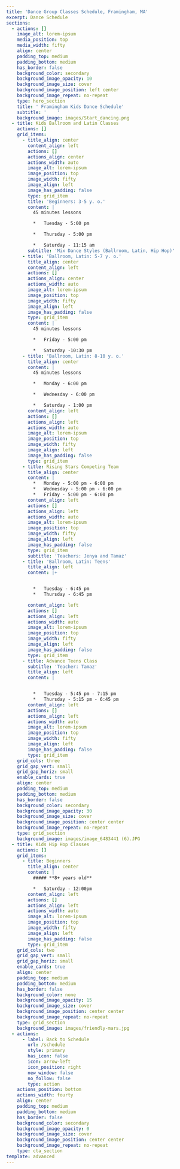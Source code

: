 ```yaml
---
title: 'Dance Group Classes Schedule, Framingham, MA'
excerpt: Dance Schedule
sections:
  - actions: []
    image_alt: lorem-ipsum
    media_position: top
    media_width: fifty
    align: center
    padding_top: medium
    padding_bottom: medium
    has_border: false
    background_color: secondary
    background_image_opacity: 10
    background_image_size: cover
    background_image_position: left center
    background_image_repeat: no-repeat
    type: hero_section
    title: ' Framingham Kids Dance Schedule'
    subtitle: '    '
    background_image: images/Start_dancing.png
  - title: Kids Ballroom and Latin Classes
    actions: []
    grid_items:
      - title_align: center
        content_align: left
        actions: []
        actions_align: center
        actions_width: auto
        image_alt: lorem-ipsum
        image_position: top
        image_width: fifty
        image_align: left
        image_has_padding: false
        type: grid_item
        title: 'Beginners: 3-5 y. o.'
        content: |
          45 minutes lessons

          *   Tuesday - 5:00 pm

          *   Thursday - 5:00 pm

          *   Saturday - 11:15 am
        subtitle: 'Mix Dance Styles (Ballroom, Latin, Hip Hop)'
      - title: 'Ballroom, Latin: 5-7 y. o.'
        title_align: center
        content_align: left
        actions: []
        actions_align: center
        actions_width: auto
        image_alt: lorem-ipsum
        image_position: top
        image_width: fifty
        image_align: left
        image_has_padding: false
        type: grid_item
        content: |
          45 minutes lessons

          *   Friday - 5:00 pm

          *   Saturday -10:30 pm
      - title: 'Ballroom, Latin: 8-10 y. o.'
        title_align: center
        content: |
          45 minutes lessons

          *   Monday - 6:00 pm

          *   Wednesday - 6:00 pm

          *   Saturday - 1:00 pm
        content_align: left
        actions: []
        actions_align: left
        actions_width: auto
        image_alt: lorem-ipsum
        image_position: top
        image_width: fifty
        image_align: left
        image_has_padding: false
        type: grid_item
      - title: Rising Stars Competing Team
        title_align: center
        content: |
          *   Monday - 5:00 pm - 6:00 pm
          *   Wednesday - 5:00 pm - 6:00 pm
          *   Friday - 5:00 pm - 6:00 pm
        content_align: left
        actions: []
        actions_align: left
        actions_width: auto
        image_alt: lorem-ipsum
        image_position: top
        image_width: fifty
        image_align: left
        image_has_padding: false
        type: grid_item
        subtitle: 'Teachers: Jenya and Tamaz'
      - title: 'Ballroom, Latin: Teens'
        title_align: left
        content: |+


          *   Tuesday - 6:45 pm
          *   Thursday - 6:45 pm

        content_align: left
        actions: []
        actions_align: left
        actions_width: auto
        image_alt: lorem-ipsum
        image_position: top
        image_width: fifty
        image_align: left
        image_has_padding: false
        type: grid_item
      - title: Advance Teens Class
        subtitle: 'Teacher: Tamaz'
        title_align: left
        content: |


          *   Tuesday - 5:45 pm - 7:15 pm
          *   Thursday - 5:15 pm - 6:45 pm
        content_align: left
        actions: []
        actions_align: left
        actions_width: auto
        image_alt: lorem-ipsum
        image_position: top
        image_width: fifty
        image_align: left
        image_has_padding: false
        type: grid_item
    grid_cols: three
    grid_gap_vert: small
    grid_gap_horiz: small
    enable_cards: true
    align: center
    padding_top: medium
    padding_bottom: medium
    has_border: false
    background_color: secondary
    background_image_opacity: 30
    background_image_size: cover
    background_image_position: center center
    background_image_repeat: no-repeat
    type: grid_section
    background_image: images/image_6483441 (6).JPG
  - title: Kids Hip Hop Classes
    actions: []
    grid_items:
      - title: Beginners
        title_align: center
        content: |
          ##### **8+ years old**

          *   Saturday - 12:00pm
        content_align: left
        actions: []
        actions_align: left
        actions_width: auto
        image_alt: lorem-ipsum
        image_position: top
        image_width: fifty
        image_align: left
        image_has_padding: false
        type: grid_item
    grid_cols: two
    grid_gap_vert: small
    grid_gap_horiz: small
    enable_cards: true
    align: center
    padding_top: medium
    padding_bottom: medium
    has_border: false
    background_color: none
    background_image_opacity: 15
    background_image_size: cover
    background_image_position: center center
    background_image_repeat: no-repeat
    type: grid_section
    background_image: images/friendly-mars.jpg
  - actions:
      - label: Back to Schedule
        url: /schedule
        style: primary
        has_icon: false
        icon: arrow-left
        icon_position: right
        new_window: false
        no_follow: false
        type: action
    actions_position: bottom
    actions_width: fourty
    align: center
    padding_top: medium
    padding_bottom: medium
    has_border: false
    background_color: secondary
    background_image_opacity: 0
    background_image_size: cover
    background_image_position: center center
    background_image_repeat: no-repeat
    type: cta_section
template: advanced
---
```

